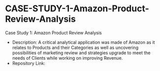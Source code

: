 # CASE-STUDY-1-Amazon-Product-Review-Analysis

Case Study 1: Amazon Product Review Analysis

- Description: A critical analytical application was made of Amazon as it relates to Products and their Categories as well as uncovering possibilities of marketing review and strategies upgrade to meet the needs of Clients while working on improving Revenue.
- Repository Link:
